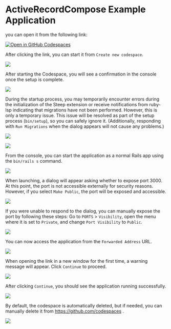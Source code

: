 # ActiveRecordCompose Example Application

you can open it from the following link:

[![Open in GitHub Codespaces](https://github.com/codespaces/badge.svg)](https://codespaces.new/hamajyotan/active_record_compose-example)

After clicking the link, you can start it from `Create new codespace`.

![](doc/create-codespace.png)

After starting the Codespace, you will see a confirmation in the console once the setup is complete.

![](doc/finished-configuring-codespace.png)

During the startup process, you may temporarily encounter errors during the initialization of the Steep extension or receive notifications from ruby-lsp indicating that migrations have not been performed. However, this is only a temporary issue.
This issue will be resolved as part of the setup process (`bin/setup`), so you can safely ignore it.
(Additionally, responding with `Run Migrations` when the dialog appears will not cause any problems.)

![](doc/steep-initialization-error.png)

![](doc/migrations-are-pending.png)

From the console, you can start the application as a normal Rails app using the `bin/rails s` command.

![](doc/bin-rails-server.png)

When launching, a dialog will appear asking whether to expose port 3000.
At this point, the port is not accessible externally for security reasons. However, if you select `Make Public`, the port will be exposed and accessible.

![](doc/port-visibility-dialog.png)

If you were unable to respond to the dialog, you can manually expose the port by following these steps:
Go to `PORTS` > `Visibility`, open the menu where it is set to `Private`, and change `Port Visibility` to `Public`.

![](doc/change-port-visibility-to-public.png)

You can now access the application from the `Forwarded Address` URL.

![](doc/forwarded-address.png)

When opening the link in a new window for the first time, a warning message will appear. Click `Continue` to proceed.

![](doc/port-visibility-warn.png)

After clicking `Continue`, you should see the application running successfully.

![](doc/application-was-able-to-start.png)

By default, the codespace is automatically deleted, but if needed, you can manually delete it from https://github.com/codespaces .

![](doc/stop-codespaces.png)
